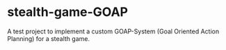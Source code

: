 # stealth-game-GOAP

A test project to implement a custom GOAP-System (Goal Oriented Action Planning) for a stealth game.

